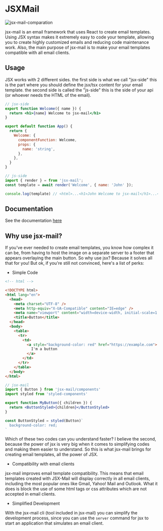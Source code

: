 # JSXMail

![jsx-mail-comparation](https://user-images.githubusercontent.com/72868196/183707838-19065b95-34fa-430e-a3e1-f4f353a05259.jpg)

jsx-mail is an email framework that uses React to create email templates. Using JSX syntax makes it extremely easy to code your template, allowing you to create highly customized emails and reducing code maintenance work. Also, the main purpose of jsx-mail is to make your email templates compatible with all email clients.

## Usage

JSX works with 2 different sides. the first side is what we call "jsx-side" this is the part where you should define the jsx/tsx content for your email template. the second side is called the "js-side" this is the side of your api (or whoever needs the HTML of the email).

```jsx
// jsx-side
export function Welcome({ name }) {
  return <h1>{name} Welcome to jsx-mail</h1>
}

export default function App() {
  return {
    Welcome: {
      componentFunction: Welcome,
      props: {
        name: 'string',
      },
    },
  }
}
```

```js
// js-side
import { render } = from 'jsx-mail';
const template = await render('Welcome', { name: 'John' });

console.log(template) // <html>...<h1>John Welcome to jsx-mail</h1>...</html>
```

## Documentation

See the documentation [here](https://theryston.com/jsx-mail-docs)

## Why use jsx-mail?

If you've ever needed to create email templates, you know how complex it can be, from having to host the image on a separate server to a footer that appears overlaying the main button. So why use jsx? Because it solves all that for you! But ok, if you're still not convinced, here's a list of perks:

- Simple Code

```html
<!-- html -->

<!DOCTYPE html>
<html lang="en">
  <head>
    <meta charset="UTF-8" />
    <meta http-equiv="X-UA-Compatible" content="IE=edge" />
    <meta name="viewport" content="width=device-width, initial-scale=1.0" />
    <title>Button</title>
  </head>
  <body>
    <table>
      <tr>
        <td>
          <a style="background-color: red" href="https://example.com">
            I'm a button
          </a>
        </td>
      </tr>
    </table>
  </body>
</html>
```

```jsx
// jsx-mail
import { Button } from 'jsx-mail/components'
import styled from 'styled-components'

export function MyButton({ children }) {
  return <ButtonStyled>{children}</ButtonStyled>
}

const ButtonStyled = styled(Button)`
  background-color: red;
`
```

Which of these two codes can you understand faster? I believe the second, because the power of jsx is very big when it comes to simplifying codes and making them easier to understand. So this is what jsx-mail brings for creating email templates, all the power of JSX.

- Compatibility with email clients

jsx-mail improves email template compatibility. This means that email templates created with JSX-Mail will display correctly in all email clients, including the most popular ones like Gmail, Yahoo! Mail and Outlook. What it does is block the use of some html tags or css attributes which are not accepted in email clients.

- Simplified Development

With the jsx-mail cli (tool included in jsx-mail) you can simplify the development process, since you can use the `server` command for jsx to start an application that simulates an email client.
